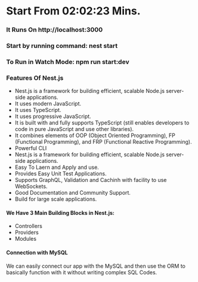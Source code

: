 # Start From 02:02:23 Mins. 

### It Runs On http://localhost:3000

### Start by running command: nest start

### To Run in Watch Mode: npm run start:dev

### Features Of Nest.js

- Nest.js is a framework for building efficient, scalable Node.js server-side applications.
- It uses modern JavaScript.
- It uses TypeScript.
- It uses progressive JavaScript.
- It is built with and fully supports TypeScript (still enables developers to code in pure JavaScript and use other libraries).
- It combines elements of OOP (Object Oriented Programming), FP (Functional Programming), and FRP (Functional Reactive Programming).
- Powerful CLI
- Nest.js is a framework for building efficient, scalable Node.js server-side applications.
- Easy To Laern and Apply and use.
- Provides Easy Unit Test Applications.
- Supports GraphQL, Validation and Cachinh with facility to use WebSockets.
- Good Documentation and Community Support.
- Build for large scale applications.

#### We Have 3 Main Building Blocks in Nest.js:

- Controllers
- Providers
- Modules

#### Connection with MySQL

We can easily connect our app with the MySQL and then use the ORM to basically function with it without writing complex SQL Codes.